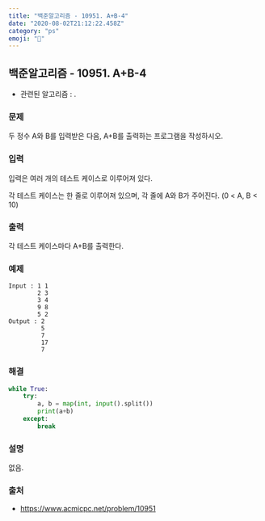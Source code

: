 ```yaml
---
title: "백준알고리즘 - 10951. A+B-4"
date: "2020-08-02T21:12:22.458Z"
category: "ps"
emoji: "🚛"
---
```


## 백준알고리즘 - 10951. A+B-4

- 관련된 알고리즘 : .

### 문제

두 정수 A와 B를 입력받은 다음, A+B를 출력하는 프로그램을 작성하시오.

### 입력

입력은 여러 개의 테스트 케이스로 이루어져 있다.

각 테스트 케이스는 한 줄로 이루어져 있으며, 각 줄에 A와 B가 주어진다. (0 < A, B < 10)

### 출력

각 테스트 케이스마다 A+B를 출력한다.

### 예제

```
Input : 1 1
        2 3
        3 4
        9 8
        5 2
Output : 2
         5
         7
         17
         7
```

### 해결 

```python
while True:
    try:
        a, b = map(int, input().split())
        print(a+b)
    except:
        break
```

### 설명

없음.

### 출처

- https://www.acmicpc.net/problem/10951
